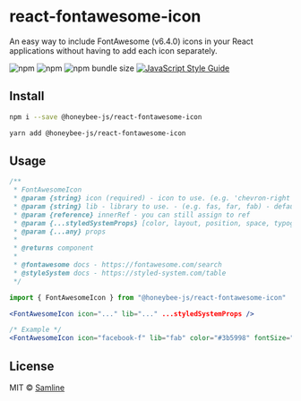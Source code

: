 # react-fontawesome-icon

An easy way to include FontAwesome (v6.4.0) icons in your React applications without having to add each icon separately.

![npm](https://img.shields.io/npm/v/@honeybee-js/react-fontawesome-icon?style=flat-square)
![npm](https://img.shields.io/npm/dt/react-fontawesome-icon?style=flat-square)
![npm bundle size](https://img.shields.io/bundlephobia/min/@honeybee-js/react-fontawesome-icon?style=flat-square)
[![JavaScript Style Guide](https://img.shields.io/badge/code_style-standard-brightgreen.svg?style=flat-square)](https://standardjs.com)

## Install

```bash
npm i --save @honeybee-js/react-fontawesome-icon
```

```bash
yarn add @honeybee-js/react-fontawesome-icon
```

## Usage

```jsx
/**
 * FontAwesomeIcon
 * @param {string} icon (required) - icon to use. (e.g. 'chevron-right')
 * @param {string} lib - library to use. - (e.g. fas, far, fab) - default: fas
 * @param {reference} innerRef - you can still assign to ref
 * @param {...styledSystemProps} [color, layout, position, space, typography]
 * @param {...any} props
 *
 * @returns component
 *
 * @fontawesome docs - https://fontawesome.com/search
 * @styleSystem docs - https://styled-system.com/table
 */
```

```jsx
import { FontAwesomeIcon } from "@honeybee-js/react-fontawesome-icon"
```

```jsx
<FontAwesomeIcon icon="..." lib="..." ...styledSystemProps />
```

```jsx
/* Example */
<FontAwesomeIcon icon="facebook-f" lib="fab" color="#3b5998" fontSize="20px" />
```

## License

MIT © [Samline](https://github.com/samline)
